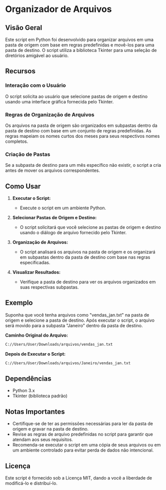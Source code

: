 # Organizador de Arquivos

## Visão Geral

Este script em Python foi desenvolvido para organizar arquivos em uma pasta de origem com base em regras predefinidas e movê-los para uma pasta de destino. O script utiliza a biblioteca Tkinter para uma seleção de diretórios amigável ao usuário.

## Recursos

### Interação com o Usuário

O script solicita ao usuário que selecione pastas de origem e destino usando uma interface gráfica fornecida pelo Tkinter.

### Regras de Organização de Arquivos

Os arquivos na pasta de origem são organizados em subpastas dentro da pasta de destino com base em um conjunto de regras predefinidas. As regras mapeiam os nomes curtos dos meses para seus respectivos nomes completos.

### Criação de Pastas

Se a subpasta de destino para um mês específico não existir, o script a cria antes de mover os arquivos correspondentes.

## Como Usar

1. **Executar o Script:**
   - Execute o script em um ambiente Python.

2. **Selecionar Pastas de Origem e Destino:**
   - O script solicitará que você selecione as pastas de origem e destino usando o diálogo de arquivo fornecido pelo Tkinter.

3. **Organização de Arquivos:**
   - O script analisará os arquivos na pasta de origem e os organizará em subpastas dentro da pasta de destino com base nas regras especificadas.

4. **Visualizar Resultados:**
   - Verifique a pasta de destino para ver os arquivos organizados em suas respectivas subpastas.

## Exemplo

Suponha que você tenha arquivos como "vendas_jan.txt" na pasta de origem e selecione a pasta de destino. Após executar o script, o arquivo será movido para a subpasta "Janeiro" dentro da pasta de destino.

**Caminho Original do Arquivo:**

```bash
C://Users/User/Downloads/arquivos/vendas_jan.txt
```

**Depois de Executar o Script:**

```bash
C://Users/User/Downloads/arquivos/Janeiro/vendas_jan.txt
```

## Dependências

- Python 3.x
- Tkinter (biblioteca padrão)

## Notas Importantes

- Certifique-se de ter as permissões necessárias para ler da pasta de origem e gravar na pasta de destino.
- Revise as regras de arquivo predefinidas no script para garantir que atendam aos seus requisitos.
- Recomenda-se executar o script em uma cópia de seus arquivos ou em um ambiente controlado para evitar perda de dados não intencional.

## Licença

Este script é fornecido sob a Licença MIT, dando a você a liberdade de modificá-lo e distribuí-lo.
